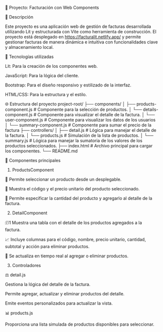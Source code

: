 📄 Proyecto: Facturación con Web Components

🔎 Descripción

Este proyecto es una aplicación web de gestión de facturas desarrollada utilizando Lit y estructurada con Vite como herramienta de construcción. El proyecto está desplegado en https://facturalit.netlify.app/ y permite gestionar facturas de manera dinámica e intuitiva con funcionalidades clave y almacenamiento local.

🚀 Tecnologías utilizadas

Lit: Para la creación de los componentes web.

JavaScript: Para la lógica del cliente.

Bootstrap: Para el diseño responsivo y estilizado de la interfaz.

HTML/CSS: Para la estructura y el estilo.

🌐 Estructura del proyecto
project-root/
├── components/
│   ├── products-component.js   # Componente para la selección de productos.
│   └── details-component.js    # Componente para visualizar el detalle de la factura.
│   └── user-component.js       # Componente para visualizar los datos de los usuarios
│   └── summary-component.js    # Componente para sumar el precio de la factura
├── controllers/
│   ├── detail.js              # Lógica para manejar el detalle de la factura.
│   └── products.js            # Simulación de la lista de productos.
│   └── summary.js             # Lógica para manejar la sumatoria de los valores de los productos seleccionados.
├── index.html                    # Archivo principal para cargar los componentes.
└── README.md 


🔹 Componentes principales

1. ProductsComponent

🔢 Permite seleccionar un producto desde un desplegable.

🔑 Muestra el código y el precio unitario del producto seleccionado.

🛒 Permite especificar la cantidad del producto y agregarlo al detalle de la factura.

2. DetailComponent

🗊1 Muestra una tabla con el detalle de los productos agregados a la factura.

📈 Incluye columnas para el código, nombre, precio unitario, cantidad, subtotal y acción para eliminar productos.

🔄 Se actualiza en tiempo real al agregar o eliminar productos.

3. Controladores

⚖️ detail.js

Gestiona la lógica del detalle de la factura.

Permite agregar, actualizar y eliminar productos del detalle.

Emite eventos personalizados para actualizar la vista.

📊 products.js

Proporciona una lista simulada de productos disponibles para seleccionar.